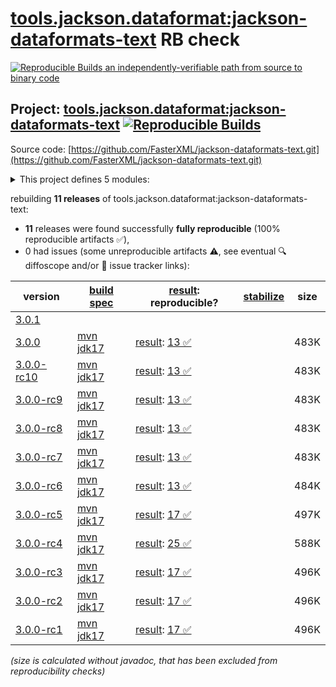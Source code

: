 [tools.jackson.dataformat:jackson-dataformats-text](https://central.sonatype.com/artifact/tools.jackson.dataformat/jackson-dataformats-text/versions) RB check
=======

[![Reproducible Builds](https://reproducible-builds.org/images/logos/rb.svg) an independently-verifiable path from source to binary code](https://reproducible-builds.org/)

## Project: [tools.jackson.dataformat:jackson-dataformats-text](https://central.sonatype.com/artifact/tools.jackson.dataformat/jackson-dataformats-text/versions) [![Reproducible Builds](https://img.shields.io/endpoint?url=https://raw.githubusercontent.com/jvm-repo-rebuild/reproducible-central/master/content/tools/jackson/dataformat/jackson-dataformats-text/badge.json)](https://github.com/jvm-repo-rebuild/reproducible-central/blob/master/content/tools/jackson/dataformat/jackson-dataformats-text/README.md)

Source code: [https://github.com/FasterXML/jackson-dataformats-text.git](https://github.com/FasterXML/jackson-dataformats-text.git)

<details><summary>This project defines 5 modules:</summary>

* [tools.jackson.dataformat:jackson-dataformat-csv](https://central.sonatype.com/artifact/tools.jackson.dataformat/jackson-dataformat-csv/overview)
* [tools.jackson.dataformat:jackson-dataformat-properties](https://central.sonatype.com/artifact/tools.jackson.dataformat/jackson-dataformat-properties/overview)
* [tools.jackson.dataformat:jackson-dataformat-toml](https://central.sonatype.com/artifact/tools.jackson.dataformat/jackson-dataformat-toml/overview)
* [tools.jackson.dataformat:jackson-dataformat-yaml](https://central.sonatype.com/artifact/tools.jackson.dataformat/jackson-dataformat-yaml/overview)
* [tools.jackson.dataformat:jackson-dataformats-text](https://central.sonatype.com/artifact/tools.jackson.dataformat/jackson-dataformats-text/overview)
</details>

rebuilding **11 releases** of tools.jackson.dataformat:jackson-dataformats-text:
- **11** releases were found successfully **fully reproducible** (100% reproducible artifacts :white_check_mark:),
- 0 had issues (some unreproducible artifacts :warning:, see eventual :mag: diffoscope and/or :memo: issue tracker links):

| version | [build spec](/BUILDSPEC.md) | [result](https://reproducible-builds.org/docs/jvm/): reproducible? | [stabilize](https://github.com/google/oss-rebuild/blob/main/cmd/stabilize/README.md) | size |
| -- | --------- | ------ | ------ | -- |
| [3.0.1](https://central.sonatype.com/artifact/tools.jackson.dataformat/jackson-dataformats-text/3.0.1/pom) | | | |
| [3.0.0](https://central.sonatype.com/artifact/tools.jackson.dataformat/jackson-dataformats-text/3.0.0/pom) | [mvn jdk17](jackson-dataformats-text-3.0.0.buildspec) | [result](jackson-dataformats-text-3.0.0.buildinfo): [13 :white_check_mark: ](jackson-dataformats-text-3.0.0.buildcompare) | | 483K |
| [3.0.0-rc10](https://central.sonatype.com/artifact/tools.jackson.dataformat/jackson-dataformats-text/3.0.0-rc10/pom) | [mvn jdk17](jackson-dataformats-text-3.0.0-rc10.buildspec) | [result](jackson-dataformats-text-3.0.0-rc10.buildinfo): [13 :white_check_mark: ](jackson-dataformats-text-3.0.0-rc10.buildcompare) | | 483K |
| [3.0.0-rc9](https://central.sonatype.com/artifact/tools.jackson.dataformat/jackson-dataformats-text/3.0.0-rc9/pom) | [mvn jdk17](jackson-dataformats-text-3.0.0-rc9.buildspec) | [result](jackson-dataformats-text-3.0.0-rc9.buildinfo): [13 :white_check_mark: ](jackson-dataformats-text-3.0.0-rc9.buildcompare) | | 483K |
| [3.0.0-rc8](https://central.sonatype.com/artifact/tools.jackson.dataformat/jackson-dataformats-text/3.0.0-rc8/pom) | [mvn jdk17](jackson-dataformats-text-3.0.0-rc8.buildspec) | [result](jackson-dataformats-text-3.0.0-rc8.buildinfo): [13 :white_check_mark: ](jackson-dataformats-text-3.0.0-rc8.buildcompare) | | 483K |
| [3.0.0-rc7](https://central.sonatype.com/artifact/tools.jackson.dataformat/jackson-dataformats-text/3.0.0-rc7/pom) | [mvn jdk17](jackson-dataformats-text-3.0.0-rc7.buildspec) | [result](jackson-dataformats-text-3.0.0-rc7.buildinfo): [13 :white_check_mark: ](jackson-dataformats-text-3.0.0-rc7.buildcompare) | | 483K |
| [3.0.0-rc6](https://central.sonatype.com/artifact/tools.jackson.dataformat/jackson-dataformats-text/3.0.0-rc6/pom) | [mvn jdk17](jackson-dataformats-text-3.0.0-rc6.buildspec) | [result](jackson-dataformats-text-3.0.0-rc6.buildinfo): [13 :white_check_mark: ](jackson-dataformats-text-3.0.0-rc6.buildcompare) | | 484K |
| [3.0.0-rc5](https://central.sonatype.com/artifact/tools.jackson.dataformat/jackson-dataformats-text/3.0.0-rc5/pom) | [mvn jdk17](jackson-dataformats-text-3.0.0-rc5.buildspec) | [result](jackson-dataformats-text-3.0.0-rc5.buildinfo): [17 :white_check_mark: ](jackson-dataformats-text-3.0.0-rc5.buildcompare) | | 497K |
| [3.0.0-rc4](https://central.sonatype.com/artifact/tools.jackson.dataformat/jackson-dataformats-text/3.0.0-rc4/pom) | [mvn jdk17](jackson-dataformats-text-3.0.0-rc4.buildspec) | [result](jackson-dataformats-text-3.0.0-rc4.buildinfo): [25 :white_check_mark: ](jackson-dataformats-text-3.0.0-rc4.buildcompare) | | 588K |
| [3.0.0-rc3](https://central.sonatype.com/artifact/tools.jackson.dataformat/jackson-dataformats-text/3.0.0-rc3/pom) | [mvn jdk17](jackson-dataformats-text-3.0.0-rc3.buildspec) | [result](jackson-dataformats-text-3.0.0-rc3.buildinfo): [17 :white_check_mark: ](jackson-dataformats-text-3.0.0-rc3.buildcompare) | | 496K |
| [3.0.0-rc2](https://central.sonatype.com/artifact/tools.jackson.dataformat/jackson-dataformats-text/3.0.0-rc2/pom) | [mvn jdk17](jackson-dataformats-text-3.0.0-rc2.buildspec) | [result](jackson-dataformats-text-3.0.0-rc2.buildinfo): [17 :white_check_mark: ](jackson-dataformats-text-3.0.0-rc2.buildcompare) | | 496K |
| [3.0.0-rc1](https://central.sonatype.com/artifact/tools.jackson.dataformat/jackson-dataformats-text/3.0.0-rc1/pom) | [mvn jdk17](jackson-dataformats-text-3.0.0-rc1.buildspec) | [result](jackson-dataformats-text-3.0.0-rc1.buildinfo): [17 :white_check_mark: ](jackson-dataformats-text-3.0.0-rc1.buildcompare) | | 496K |

<i>(size is calculated without javadoc, that has been excluded from reproducibility checks)</i>
